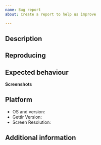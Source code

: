 ```yaml
---
name: Bug report
about: Create a report to help us improve

---
```


<!-- Below, please describe what the Bug does in one or two short sentences. -->
## Description

<!-- Below describe the steps necessary to reproduce the malicious behaviour -->
## Reproducing

<!-- Below, please describe what Gettlr should do instead -->
## Expected behaviour

<!-- If helpful, add Screenshots to further narrow down the issue -->
**Screenshots**

<!-- Please provide information on your operating system -->
## Platform
 - OS and version:
 - Gettlr Version:
 - Screen Resolution:

<!-- If there is anything else that might be of interest, please provide it here -->
## Additional information

